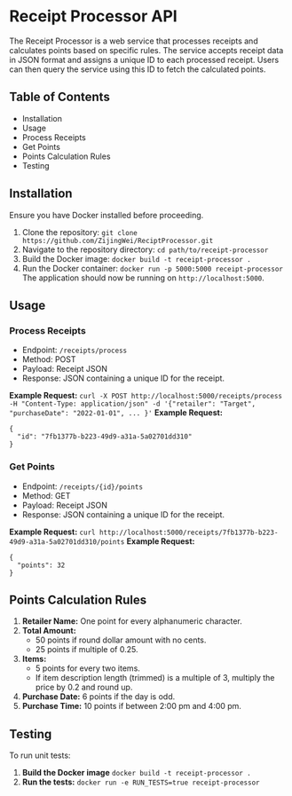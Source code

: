 # Receipt Processor API #
The Receipt Processor is a web service that processes receipts and calculates points based on specific rules. The service accepts receipt data in JSON format and assigns a unique ID to each processed receipt. Users can then query the service using this ID to fetch the calculated points.

## Table of Contents ##
- Installation
- Usage
- Process Receipts
- Get Points
- Points Calculation Rules
- Testing

## Installation ##
Ensure you have Docker installed before proceeding.
1. Clone the repository:
``` git clone https://github.com/ZijingWei/ReciptProcessor.git ```
2. Navigate to the repository directory:
``` cd path/to/receipt-processor ```
3. Build the Docker image:
``` docker build -t receipt-processor . ```
4. Run the Docker container:
``` docker run -p 5000:5000 receipt-processor ```
The application should now be running on `http://localhost:5000`.

## Usage ##

### Process Receipts ###
- Endpoint: `/receipts/process`
- Method: POST
- Payload: Receipt JSON
- Response: JSON containing a unique ID for the receipt.

**Example Request:**
``` curl -X POST http://localhost:5000/receipts/process -H "Content-Type: application/json" -d '{"retailer": "Target", "purchaseDate": "2022-01-01", ... }' ```
**Example Request:**
```
{
  "id": "7fb1377b-b223-49d9-a31a-5a02701dd310"
}
```

### Get Points ###
- Endpoint: `/receipts/{id}/points`
- Method: GET
- Payload: Receipt JSON
- Response: JSON containing a unique ID for the receipt.

**Example Request:**
``` curl http://localhost:5000/receipts/7fb1377b-b223-49d9-a31a-5a02701dd310/points ```
**Example Request:**
```
{
  "points": 32
}
```

## Points Calculation Rules ##
1. **Retailer Name:** One point for every alphanumeric character.
2. **Total Amount:**
    - 50 points if round dollar amount with no cents.
    - 25 points if multiple of 0.25.
3. **Items:**
    - 5 points for every two items.
    - If item description length (trimmed) is a multiple of 3, multiply the price by 0.2 and round up.
4. **Purchase Date:** 6 points if the day is odd.
5. **Purchase Time:** 10 points if between 2:00 pm and 4:00 pm.

## Testing ##
To run unit tests:
1. **Build the Docker image** 
``` docker build -t receipt-processor . ```
2. **Run the tests:**
``` docker run -e RUN_TESTS=true receipt-processor ```

